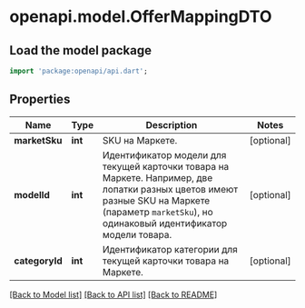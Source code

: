 # openapi.model.OfferMappingDTO

## Load the model package
```dart
import 'package:openapi/api.dart';
```

## Properties
Name | Type | Description | Notes
------------ | ------------- | ------------- | -------------
**marketSku** | **int** | SKU на Маркете. | [optional] 
**modelId** | **int** | Идентификатор модели для текущей карточки товара на Маркете.  Например, две лопатки разных цветов имеют разные SKU на Маркете (параметр `marketSku`), но одинаковый идентификатор модели товара.  | [optional] 
**categoryId** | **int** | Идентификатор категории для текущей карточки товара на Маркете. | [optional] 

[[Back to Model list]](../README.md#documentation-for-models) [[Back to API list]](../README.md#documentation-for-api-endpoints) [[Back to README]](../README.md)


